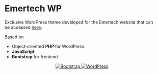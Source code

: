 # Emertech WP

Exclusive WordPress theme developed for the Emertech website that can be accessed [here](https://emertech.pt/).

Based on 
- Object-oriented **PHP** for WordPress
- **JavaScript** 
- **Bootstrap** for frontend

<p align="center">
<a href="https://getbootstrap.com">
    <img src="https://img.shields.io/badge/Bootstrap-5.0-blueviolet.svg?style=flat-square&labelColor=222&logo=Bootstrap&logoColor=white" alt="Bootstrap">
</a>
<a href="https://wordpress.org/">
    <img src="https://img.shields.io/badge/WordPress-5.7-blue.svg?style=flat-square&labelColor=222&logo=WordPress&logoColor=white" alt="WordPress">
</a>
</p>
